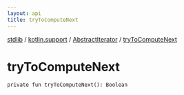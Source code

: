 ```yaml
---
layout: api
title: tryToComputeNext
---
```

[stdlib](../../index.md) / [kotlin.support](../index.md) / [AbstractIterator](index.md) / [tryToComputeNext](tryToComputeNext.md)

# tryToComputeNext

```
private fun tryToComputeNext(): Boolean
```
